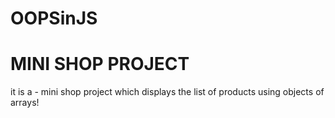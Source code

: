 # OOPSinJS
# MINI SHOP PROJECT

it is a - mini shop project which displays the list of products using objects of arrays!
